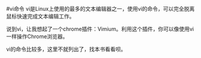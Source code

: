 #vi命令
  vi是Linux上使用的最多的文本编辑器之一，使用vi的命令，可以完全脱离鼠标快速完成文本编辑工作。
  
  说到vi，让我想起了一个chrome插件：Vimium。利用这个插件，你可以像使用vi一样操作Chrome浏览器。

  vi的命令比较多，这里不就列出了，找本书看看呗。
